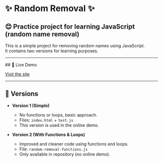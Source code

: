 # ✨ Random Removal ✨

## 😊 Practice project for learning JavaScript (random name removal)

This is a simple project for removing random names using JavaScript.  
It contains two versions for learning purposes.

<hr>
## 🔎 Live Demo

 [Visit the site](https://eng-ata.github.io/random-removal/)
<hr>

## 📂 Versions
- **Version 1 (Simple)**  
  - No functions or loops, basic approach.  
  - Files: `index.html` + `test.js`  
  - This version is used in the online demo.

- **Version 2 (With Functions & Loops)**  
  - Improved and cleaner code using functions and loops.  
  - File: `random-removal-functions.js`  
  - Only available in repository (no online demo).
